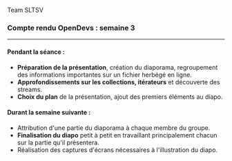 Team SLTSV

### Compte rendu OpenDevs : semaine 3

---

#### Pendant la séance :
- **Préparation de la présentation**, création du diaporama, regroupement des informations importantes sur un fichier herbégé en ligne.
- **Approfondissements sur les collections, itérateurs** et découverte des streams.
- **Choix du plan** de la présentation, ajout des premiers éléments au diapo.

#### Durant la semaine suivante :
- Attribution d'une partie du diaporama à chaque membre du groupe.
- **Finalisation du diapo** petit à petit en travaillant principalement chacun sur la partie qu'il présentera.
- Réalisation des captures d'écrans nécessaires à l'illustration du diapo.